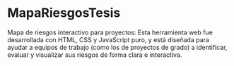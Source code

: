 # MapaRiesgosTesis
Mapa de riesgos interactivo para proyectos: Esta herramienta web fue desarrollada con HTML, CSS y JavaScript puro, y está diseñada para ayudar a equipos de trabajo (como los de proyectos de grado) a identificar, evaluar y visualizar sus riesgos de forma clara e interactiva.
